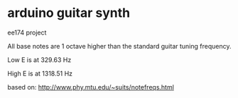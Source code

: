 arduino guitar synth
===========
ee174 project

All base notes are 1 octave higher than the standard guitar tuning frequency.

Low E is at 329.63 Hz

High E is at 1318.51 Hz

based on: http://www.phy.mtu.edu/~suits/notefreqs.html
